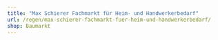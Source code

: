 ```yaml
---
title: "Max Schierer Fachmarkt für Heim- und Handwerkerbedarf"
url: /regen/max-schierer-fachmarkt-fuer-heim-und-handwerkerbedarf/
shop: Baumarkt
---
```

